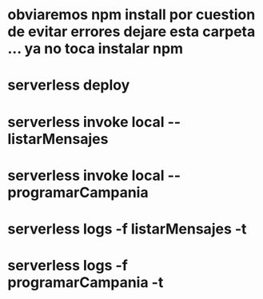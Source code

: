 #  obviaremos npm install por cuestion de evitar errores dejare esta carpeta ... ya no toca instalar npm
#  serverless deploy

#  serverless invoke local --listarMensajes
#  serverless invoke local --programarCampania

# serverless logs -f listarMensajes -t
# serverless logs -f programarCampania -t
